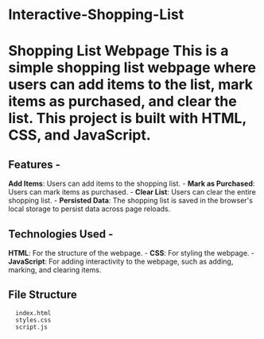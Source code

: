 # Interactive-Shopping-List

# Shopping List Webpage This is a simple shopping list webpage where users can add items to the list, mark items as purchased, and clear the list. This project is built with HTML, CSS, and JavaScript. 

## Features - 
**Add Items**: Users can add items to the shopping list. - 
**Mark as Purchased**: Users can mark items as purchased. - 
**Clear List**: Users can clear the entire shopping list. - 
**Persisted Data**: The shopping list is saved in the browser's local storage to persist data across page reloads. 

## Technologies Used - 
**HTML**: For the structure of the webpage. - 
**CSS**: For styling the webpage. - 
**JavaScript**: For adding interactivity to the webpage, such as adding, marking, and clearing items. 

## File Structure 
```plaintext shopping-list/
  index.html
  styles.css 
  script.js
